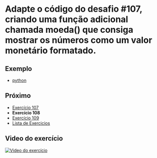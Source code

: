 # Adapte o código do desafio #107, criando uma função adicional chamada moeda() que consiga mostrar os números como um valor monetário formatado.

## Exemplo

- [python](python)

## Próximo

- [Exercício 107](../107)
- **Exercício 108**
- [Exercício 109](../109)
- [Lista de Exercicios](../)

## Video do exercício

[![Video do exercício](https://img.youtube.com/vi/KtRkGEeUdqE/maxresdefault.jpg)](https://youtu.be/KtRkGEeUdqE)